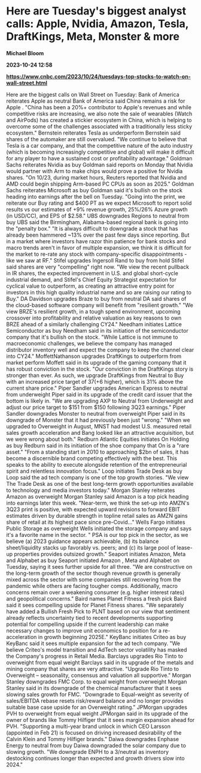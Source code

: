 # Here are Tuesday's biggest analyst calls: Apple, Nvidia, Amazon, Tesla, DraftKings, Meta, Monster & more
**Michael Bloom**

**2023-10-24 12:58**

**https://www.cnbc.com/2023/10/24/tuesdays-top-stocks-to-watch-on-wall-street.html**

Here are the biggest calls on Wall Street on Tuesday: Bank of America reiterates Apple as neutral Bank of America said China remains a risk for Apple . "China has been a 20%+ contributor to Apple's revenues and while competitive risks are increasing, we also note the sale of wearables (Watch and AirPods) has created a stickier ecosystem in China, which is helping to overcome some of the challenges associated with a traditionally less sticky ecosystem." Bernstein reiterates Tesla as underperform Bernstein said shares of the automaker are still overvalued. "We continue to believe that Tesla is a car company, and that the competitive nature of the auto industry (which is becoming increasingly competitive and global) will make it difficult for any player to have a sustained cost or profitability advantage." Goldman Sachs reiterates Nvidia as buy Goldman said reports on Monday that Nvidia would partner with Arm to make chips would prove a positive for Nvidia shares. "On 10/23, during market hours, Reuters reported that Nvidia and AMD could begin shipping Arm-based PC CPUs as soon as 2025." Goldman Sachs reiterates Microsoft as buy Goldman said it's bullish on the stock heading into earnings after the bell on Tuesday. "Going into the print, we reiterate our Buy rating and $400 PT as we expect Microsoft to report solid results vs our estimates of +9% revenue growth, 25%/26% Azure growth (in USD/CC), and EPS of $2.58." UBS downgrades Regions to neutral from buy UBS said the Birmingham, Alabama-based regional bank is going into the "penalty box." "It is always difficult to downgrade a stock that has already been hammered ~13% over the past few days since reporting. But in a market where investors have razor thin patience for bank stocks and macro trends aren't in favor of multiple expansion, we think it is difficult for the market to re-rate any stock with company-specific disappointments - like we saw at RF." Stifel upgrades Ingersoll Rand to buy from hold Stifel said shares are very "compelling" right now. "We view the recent pullback in IR shares, the expected improvement in U.S. and global short-cycle industrial demand, and Stifel's Chief Equity Strategist expectation for cyclical value to outperform, as creating an attractive entry point for investors in this high quality industrial name and so are raising our rating to Buy." DA Davidson upgrades Braze to buy from neutral DA said shares of the cloud-based software company will benefit from "resilient growth." "We view BRZE's resilient growth, in a tough spend environment, upcoming crossover into profitability and relative valuation as key reasons to own BRZE ahead of a similarly challenging CY24." Needham initiates Lattice Semiconductor as buy Needham said in its initiation of the semiconductor company that it's bullish on the stock. "While Lattice is not immune to macroeconomic challenges, we believe the company has managed distributor inventory well and expect the company to keep the channel clear into CY24." MoffettNathanson upgrades DraftKings to outperform from market perform Moffett said in its upgrade of the gaming company that it has robust conviction in the stock. "Our conviction in the DraftKings story is stronger than ever. As such, we upgrade DraftKings from Neutral to Buy with an increased price target of $37 (+$6 higher), which is 31% above the current share price." Piper Sandler upgrades American Express to neutral from underweight Piper said in its upgrade of the credit card issuer that the bottom is likely in. "We are upgrading AXP to Neutral from Underweight and adjust our price target to $151 from $150 following 3Q23 earnings." Piper Sandler downgrades Monster to neutral from overweight Piper said in its downgrade of Monster that it had previously been just "wrong." "When we upgraded to Overweight in August, MNST had modest U.S. measured retail sales growth acceleration and Bang looked like an attractive acquisition, but we were wrong about both." Redburn Atlantic Equities initiates On Holding as buy Redburn said in its initiation of the shoe company that On is a "rare asset." "From a standing start in 2010 to approaching $2bn of sales, it has become a discernible brand competing effectively with the best. This speaks to the ability to execute alongside retention of the entrepreneurial spirit and relentless innovation focus." Loop initiates Trade Desk as buy Loop said the ad tech company is one of the top growth stories. "We view The Trade Desk as one of the best long-term growth opportunities available to technology and media investors today." Morgan Stanley reiterates Amazon as overweight Morgan Stanley said Amazon is a top pick heading into earnings later this week. "Near-term, we think the set-up into AMZN's 3Q23 print is positive, with expected upward revisions to forward EBIT estimates driven by durable strength in topline retail sales as AMZN gains share of retail at its highest pace since pre-Covid..." Wells Fargo initiates Public Storage as overweight Wells initiated the storage company and says it's a favorite name in the sector. " PSA is our top pick in the sector, as we believe (a) 2023 guidance appears achievable, (b) its balance sheet/liquidity stacks up favorably vs. peers; and (c) its large pool of lease-up properties provides outsized growth." Seaport initiates Amazon, Meta and Alphabet as buy Seaport initiated Amazon , Meta and Alphabet on Tuesday, saying it sees further upside for all three. "We are constructive on the long-term growth of the sector though revenue growth is generally mixed across the sector with some companies still recovering from the pandemic while others are facing tougher comps. Additionally, macro concerns remain over a weakening consumer (e.g. higher interest rates) and geopolitical concerns." Baird names Planet Fitness a fresh pick Baird said it sees compelling upside for Planet Fitness shares. "We separately have added a Bullish Fresh Pick to PLNT based on our view that sentiment already reflects uncertainty tied to recent developments supporting potential for compelling upside if the current leadership can make necessary changes to improve unit economics to position for a re-acceleration in growth beginning 2025E." KeyBanc initiates Criteo as buy KeyBanc said it sees multiple expansion for the ad tech company. "We believe Criteo's model transition and AdTech sector volatility has masked the Company's progress in Retail Media. Barclays upgrades Rio Tinto to overweight from equal weight Barclays said in its upgrade of the metals and mining company that shares are very attractive. "Upgrade Rio Tinto to Overweight – seasonality, consensus and valuation all supportive." Morgan Stanley downgrades FMC Corp. to equal weight from overweight Morgan Stanley said in its downgrade of the chemical manufacturer that it sees slowing sales growth for FMC. "Downgrade to Equal-weight as severity of sales/EBITDA rebase resets risk/reward balance and no longer provides suitable base case upside for an Overweight rating." JPMorgan upgrades PVH to overweight from equal weight JPMorgan said in its upgrade of the owner of brands like Tommy Hilfiger that it sees margin expansion ahead for PVH. "Supporting a multi-year brand unlock in which CEO Larsson (appointed in Feb 21) is focused on driving increased desirability of the Calvin Klein and Tommy Hilfiger brands." Daiwa downgrades Enphase Energy to neutral from buy Daiwa downgraded the solar company due to slowing growth. "We downgrade ENPH to a 3/neutral as inventory destocking continues longer than expected and growth drivers slow into 2024."